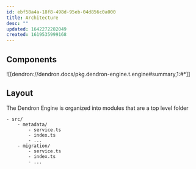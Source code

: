 ```yaml
---
id: ebf58a4a-18f8-498d-95eb-04d856c0a000
title: Architecture
desc: ""
updated: 1642272282049
created: 1619535999168
---
```


## Components

![[dendron://dendron.docs/pkg.dendron-engine.t.engine#summary,1:#*]]

## Layout

The Dendron Engine is organized into modules that are a top level folder

```
- src/
    - metadata/
        - service.ts
        - index.ts
        - ...
    - migration/
        - service.ts
        - index.ts
        - ...
```
